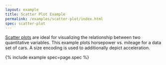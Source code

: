 ```yaml
---
layout: example
title: Scatter Plot Example
permalink: /examples/scatter-plot/index.html
spec: scatter-plot
---
```


[Scatter plots](https://en.wikipedia.org/wiki/Scatter_plot) are ideal for visualizing the relationship between two quantitative variables. This example plots horsepower vs. mileage for a data set of cars. A size encoding is used to additionally depict acceleration.

{% include example spec=page.spec %}
